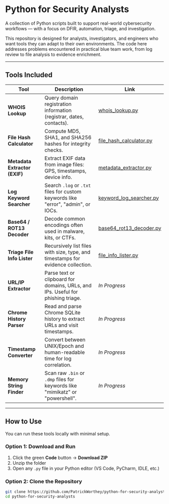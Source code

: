 # Python for Security Analysts

A collection of Python scripts built to support real-world cybersecurity workflows — with a focus on DFIR, automation, triage, and investigation.

This repository is designed for analysts, investigators, and engineers who want tools they can adapt to their own environments. The code here addresses problems encountered in practical blue team work, from log review to file analysis to evidence enrichment.

---

## Tools Included

| Tool | Description | Link |
|------|-------------|------|
| **WHOIS Lookup** | Query domain registration information (registrar, dates, contacts). | [whois_lookup.py](tools/whois_lookup.py) |
| **File Hash Calculator** | Compute MD5, SHA1, and SHA256 hashes for integrity checks. | [file_hash_calculator.py](tools/file_hash_calculator.py) |
| **Metadata Extractor (EXIF)** | Extract EXIF data from image files: GPS, timestamps, device info. | [metadata_extractor.py](tools/metadata_extractor.py) |
| **Log Keyword Searcher** | Search `.log` or `.txt` files for custom keywords like "error", "admin", or IOCs. | [keyword_log_searcher.py](tools/keyword_log_searcher.py) |
| **Base64 / ROT13 Decoder** | Decode common encodings often used in malware, kits, or CTFs. | [base64_rot13_decoder.py](tools/base64_rot13_decoder.py) |
| **Triage File Info Lister** | Recursively list files with size, type, and timestamps for evidence collection. | [file_info_lister.py](tools/file_info_lister.py) |
| **URL/IP Extractor** | Parse text or clipboard for domains, URLs, and IPs. Useful for phishing triage. | _In Progress_ |
| **Chrome History Parser** | Read and parse Chrome SQLite history to extract URLs and visit timestamps. | _In Progress_ |
| **Timestamp Converter** | Convert between UNIX/Epoch and human-readable time for log correlation. | _In Progress_ |
| **Memory String Finder** | Scan raw `.bin` or `.dmp` files for keywords like "mimikatz" or "powershell". | _In Progress_ |

---

## How to Use

You can run these tools locally with minimal setup.

### Option 1: Download and Run
1. Click the green **Code** button → **Download ZIP**
2. Unzip the folder
3. Open any `.py` file in your Python editor (VS Code, PyCharm, IDLE, etc.)

### Option 2: Clone the Repository
```bash
git clone https://github.com/PatrickWorthey/python-for-security-analysts.git
cd python-for-security-analysts
```
